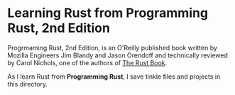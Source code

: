 # Learning Rust from Programming Rust, 2nd Edition

Progrmaming Rust, 2nd Edition, is an O'Reilly published book written by Mozilla Engineers Jim Blandy and Jason Orendoff and technically reviewed by Carol Nichols, one of the authors of [The Rust Book](https://doc.rust-lang.org/book/).

As I learn Rust from **Programming Rust**, I save tinkle files and projects in this directory.
